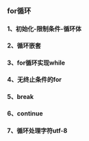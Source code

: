 ### for循环

#### 1、初始化-限制条件-循环体
#### 2、循环嵌套
#### 3、for循环实现while
#### 4、无终止条件的for
#### 5、break
#### 6、continue
#### 7、循环处理字符utf-8
